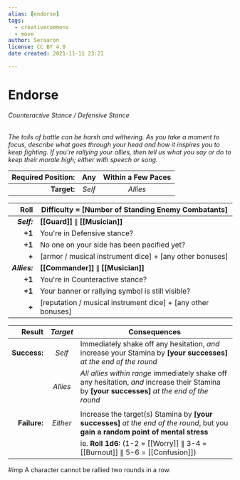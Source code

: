 ```yaml
---
alias: [endorse]
tags:
  - creativecommons
  - move
author: Seraaron
license: CC BY 4.0
date created: 2021-11-11 23:21

---
```


# Endorse

###### Counteractive Stance / Defensive Stance

_The toils of battle can be harsh and withering. As you take a moment to focus, describe what goes through your head and how it inspires you to keep fighting. If you're rallying your allies, then tell us what you say or do to keep their morale high; either with speech or song._

| **Required Position:** |   Any  | Within a Few Paces |
| ---------------------: | :----: | :------------------------------------: |
|                **Target:** | _Self_ |                _Allies_                |

|          Roll | Difficulty = [Number of Standing Enemy Combatants]    |
| ------------: | ----------------------------------------------------- |
|   _**Self:**_ | **[[Guard]]**  ∥ **[[Musician]]**                     |
|        **+1** | You're in Defensive stance?                           |
|        **+1** | No one on your side has been pacified yet?            |
|        **+** | [armor / musical instrument dice]  + [any other bonuses]      |
| _**Allies:**_ | **[[Commander]]** ∥ **[[Musician]]**                  |
|        **+1** | You're in Counteractive stance?                       |
|        **+1** | Your banner or rallying symbol is still visible?      |
|        **+** | [reputation / musical instrument dice]  + [any other bonuses] |

|       Result | *Target* | Consequences                                                                                                                                   |
| ------------:|:--------:| ---------------------------------------------------------------------------------------------------------------------------------------------- |
| **Success:** |  _Self_  | Immediately shake off any hesitation, *and* increase your Stamina by **[your successes]** *at the end of the round*                            |
|              | _Allies_ | _All allies within range_ immediately shake off any hesitation, *and* increase their Stamina by **[your successes]** *at the end of the round* |
|              |          |                                                                                                                                                |
| **Failure:** | _Either_ | Increase the target(s) Stamina by **[your successes]** *at the end of the round*, but you **gain a random point of mental stress**                   |
|              |          | ie. **Roll 1d6:** (1-2 = [[Worry]] ∥ 3-4 = [[Burnout]] ∥ 5-6 = [[Confusion]])       |

#imp A character cannot be rallied two rounds in a row.